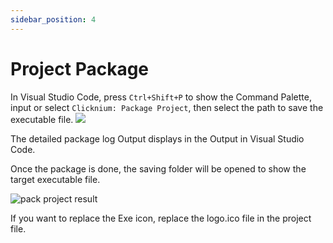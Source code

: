 ```yaml
---
sidebar_position: 4
---
```

# Project Package

In Visual Studio Code, press `Ctrl+Shift+P` to show the Command Palette, input or select `Clicknium: Package Project`, then select the path to save the executable file.
![](../../img/pack_project.gif)

The detailed package log Output displays in the Output in Visual Studio Code.

Once the package is done, the saving folder will be opened to show the target executable file.

![pack project result](../../img/pack_project_result.png)

If you want to replace the Exe icon, replace the logo.ico file in the project file. 
